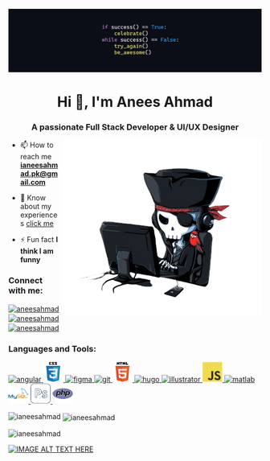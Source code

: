 [![MasterHead](https://github.com/iAneesAhmad/vector-illustration/blob/main/assets/Banner.jpg?raw=true)](https://debugginghuman.com)
<h1 align="center">Hi 👋, I'm Anees Ahmad</h1>
<h3 align="center">A passionate Full Stack Developer & UI/UX Designer</h3>
<img align="right" alt="Coding" width="400" src="https://github.com/iAneesAhmad/vector-illustration/blob/main/assets/display-img.png?raw=true">

- 📫 How to reach me **ianeesahmad.pk@gmail.com**

- 📄 Know about my experiences [click me](https://www.linkedin.com/in/ianeesahmad/)

- ⚡ Fun fact **I think I am funny**

<h3 align="left">Connect with me:</h3>
<p align="left">
<a href="https://linkedin.com/in/ianeesahmad" target="blank"><img align="center" src="https://raw.githubusercontent.com/rahuldkjain/github-profile-readme-generator/master/src/images/icons/Social/linked-in-alt.svg" alt="aneesahmad" height="30" width="40" /></a>
<a href="https://fb.com/iAneesAhmad" target="blank"><img align="center" src="https://raw.githubusercontent.com/rahuldkjain/github-profile-readme-generator/master/src/images/icons/Social/facebook.svg" alt="aneesahmad" height="30" width="40" /></a>
<a href="https://instagram.com/aneesahmad.pk" target="blank"><img align="center" src="https://raw.githubusercontent.com/rahuldkjain/github-profile-readme-generator/master/src/images/icons/Social/instagram.svg" alt="aneesahmad" height="30" width="40" /></a>
</p>

<h3 align="left">Languages and Tools:</h3>
<p align="left"> <a href="https://angular.io" target="_blank" rel="noreferrer"> <img src="https://angular.io/assets/images/logos/angular/angular.svg" alt="angular" width="40" height="40"/> </a> <a href="https://www.w3schools.com/css/" target="_blank" rel="noreferrer"> <img src="https://raw.githubusercontent.com/devicons/devicon/master/icons/css3/css3-original-wordmark.svg" alt="css3" width="40" height="40"/> </a> <a href="https://www.figma.com/" target="_blank" rel="noreferrer"> <img src="https://www.vectorlogo.zone/logos/figma/figma-icon.svg" alt="figma" width="40" height="40"/> </a> <a href="https://git-scm.com/" target="_blank" rel="noreferrer"> <img src="https://www.vectorlogo.zone/logos/git-scm/git-scm-icon.svg" alt="git" width="40" height="40"/> </a> <a href="https://www.w3.org/html/" target="_blank" rel="noreferrer"> <img src="https://raw.githubusercontent.com/devicons/devicon/master/icons/html5/html5-original-wordmark.svg" alt="html5" width="40" height="40"/> </a> <a href="https://gohugo.io/" target="_blank" rel="noreferrer"> <img src="https://api.iconify.design/logos-hugo.svg" alt="hugo" width="40" height="40"/> </a> <a href="https://www.adobe.com/in/products/illustrator.html" target="_blank" rel="noreferrer"> <img src="https://www.vectorlogo.zone/logos/adobe_illustrator/adobe_illustrator-icon.svg" alt="illustrator" width="40" height="40"/> </a> <a href="https://developer.mozilla.org/en-US/docs/Web/JavaScript" target="_blank" rel="noreferrer"> <img src="https://raw.githubusercontent.com/devicons/devicon/master/icons/javascript/javascript-original.svg" alt="javascript" width="40" height="40"/> </a> <a href="https://www.mathworks.com/" target="_blank" rel="noreferrer"> <img src="https://upload.wikimedia.org/wikipedia/commons/2/21/Matlab_Logo.png" alt="matlab" width="40" height="40"/> </a> <a href="https://www.mysql.com/" target="_blank" rel="noreferrer"> <img src="https://raw.githubusercontent.com/devicons/devicon/master/icons/mysql/mysql-original-wordmark.svg" alt="mysql" width="40" height="40"/> </a> <a href="https://www.photoshop.com/en" target="_blank" rel="noreferrer"> <img src="https://raw.githubusercontent.com/devicons/devicon/master/icons/photoshop/photoshop-line.svg" alt="photoshop" width="40" height="40"/> </a> <a href="https://www.php.net" target="_blank" rel="noreferrer"> <img src="https://raw.githubusercontent.com/devicons/devicon/master/icons/php/php-original.svg" alt="php" width="40" height="40"/> </a> </p>

<p><img align="left" src="https://github-readme-stats.vercel.app/api/top-langs?username=ianeesahmad&show_icons=true&theme=tokyonight&locale=en&layout=compact" alt="ianeesahmad" /></p>

<p>&nbsp;<img align="center" src="https://github-readme-stats.vercel.app/api?username=ianeesahmad&show_icons=true&theme=tokyonight&locale=en" alt="ianeesahmad" /></p>

<p><img align="center" src="https://github-readme-streak-stats.herokuapp.com/?user=ianeesahmad&theme=tokyonight&locale=en" alt="ianeesahmad" /></p>

[![IMAGE ALT TEXT HERE](https://img.youtube.com/vi/NLQqHYWi2OQ/0.jpg)](https://www.youtube.com/watch?v=NLQqHYWi2OQ)
